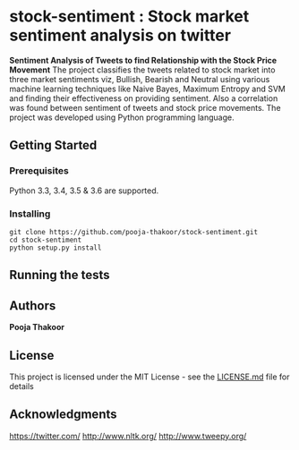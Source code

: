 # stock-sentiment : Stock market sentiment analysis on twitter

**Sentiment Analysis of Tweets to find Relationship with the Stock Price Movement**
The project classifies the tweets related to stock market into three market
sentiments viz, Bullish, Bearish and Neutral using various machine learning techniques like Naive
Bayes, Maximum Entropy and SVM and finding their effectiveness on providing sentiment. Also a
correlation was found between sentiment of tweets and stock price movements. The project was
developed using Python programming language.

## Getting Started


### Prerequisites

Python 3.3, 3.4, 3.5 & 3.6 are supported.

### Installing

    git clone https://github.com/pooja-thakoor/stock-sentiment.git
    cd stock-sentiment
    python setup.py install

## Running the tests


## Authors

**Pooja Thakoor** 

## License

This project is licensed under the MIT License - see the [LICENSE.md](LICENSE.md) file for details

## Acknowledgments
https://twitter.com/
http://www.nltk.org/
http://www.tweepy.org/
